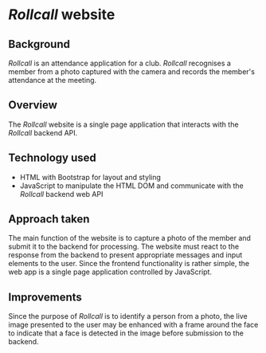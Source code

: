 # *Rollcall* website

## Background
*Rollcall* is an attendance application for a club. *Rollcall* recognises a member from a photo captured with the camera and records the member's attendance at the meeting.

## Overview
The *Rollcall* website is a single page application that interacts with the *Rollcall* backend API.

## Technology used
- HTML with Bootstrap for layout and styling
- JavaScript to manipulate the HTML DOM and communicate with the *Rollcall* backend web API

## Approach taken
The main function of the website is to capture a photo of the member and submit it to the backend for processing. The website must react to the response from the backend to present appropriate messages and input elements to the user. Since the frontend functionality is rather simple, the web app is a single page application controlled by JavaScript.

## Improvements
Since the purpose of *Rollcall* is to identify a person from a photo, the live image presented to the user may be enhanced with a frame around the face to indicate that a face is detected in the image before submission to the backend.